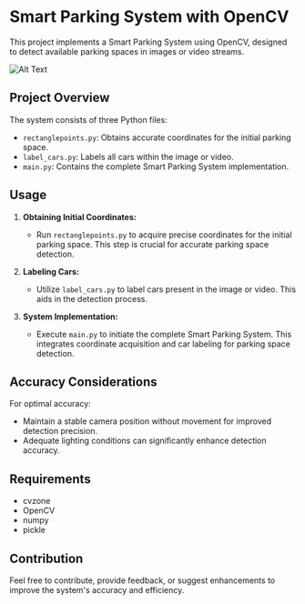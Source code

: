 # Smart Parking System with OpenCV

This project implements a Smart Parking System using OpenCV, designed to detect available parking spaces in images or video streams.

![Alt Text](https://im3.ezgif.com/tmp/ezgif-3-a5ae0b51f6.gif)

## Project Overview

The system consists of three Python files:

- `rectanglepoints.py`: Obtains accurate coordinates for the initial parking space.
- `label_cars.py`: Labels all cars within the image or video.
- `main.py`: Contains the complete Smart Parking System implementation.

## Usage

1. **Obtaining Initial Coordinates:**
   - Run `rectanglepoints.py` to acquire precise coordinates for the initial parking space. This step is crucial for accurate parking space detection.

2. **Labeling Cars:**
   - Utilize `label_cars.py` to label cars present in the image or video. This aids in the detection process.

3. **System Implementation:**
   - Execute `main.py` to initiate the complete Smart Parking System. This integrates coordinate acquisition and car labeling for parking space detection.

## Accuracy Considerations

For optimal accuracy:
- Maintain a stable camera position without movement for improved detection precision.
- Adequate lighting conditions can significantly enhance detection accuracy.

## Requirements

- cvzone
- OpenCV
- numpy
- pickle 

## Contribution

Feel free to contribute, provide feedback, or suggest enhancements to improve the system's accuracy and efficiency.

<!-- Additional instructions, troubleshooting, or usage examples can be added here -->
